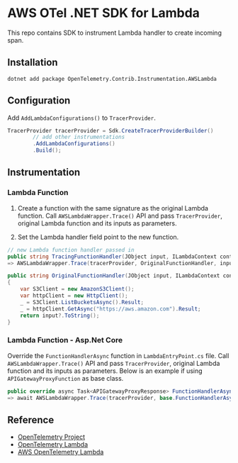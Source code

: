 # AWS OTel .NET SDK for Lambda

This repo contains SDK to instrument Lambda handler to create incoming span.

## Installation

```shell
dotnet add package OpenTelemetry.Contrib.Instrumentation.AWSLambda
```

## Configuration

Add `AddLambdaConfigurations()` to `TracerProvider`.

```csharp
TracerProvider tracerProvider = Sdk.CreateTracerProviderBuilder()
        // add other instrumentations
        .AddLambdaConfigurations()
        .Build();
```

## Instrumentation

### Lambda Function

1. Create a function with the same signature as the original Lambda function. Call `AWSLambdaWrapper.Trace()` API
and pass `TracerProvider`, original Lambda function and its inputs as parameters.

2. Set the Lambda handler field point to the new function.

```csharp
// new Lambda function handler passed in
public string TracingFunctionHandler(JObject input, ILambdaContext context)
=> AWSLambdaWrapper.Trace(tracerProvider, OriginalFunctionHandler, input, context);

public string OriginalFunctionHandler(JObject input, ILambdaContext context)
{
    var S3Client = new AmazonS3Client();
    var httpClient = new HttpClient();
    _ = S3Client.ListBucketsAsync().Result;
    _ = httpClient.GetAsync("https://aws.amazon.com").Result;
    return input?.ToString();
}
```

### Lambda Function - Asp.Net Core

Override the `FunctionHandlerAsync` function in `LambdaEntryPoint.cs` file. Call `AWSLambdaWrapper.Trace()` API
and pass `TracerProvider`, original Lambda function and its inputs as parameters.
Below is an example if using `APIGatewayProxyFunction` as base class.

```csharp
public override async Task<APIGatewayProxyResponse> FunctionHandlerAsync(APIGatewayProxyRequest request, ILambdaContext lambdaContext)
=> await AWSLambdaWrapper.Trace(tracerProvider, base.FunctionHandlerAsync, request, lambdaContext);
```

## Reference

* [OpenTelemetry Project](https://opentelemetry.io/)
* [OpenTelemetry Lambda](https://github.com/open-telemetry/opentelemetry-lambda)
* [AWS OpenTelemetry Lambda](https://github.com/aws-observability/aws-otel-lambda)
